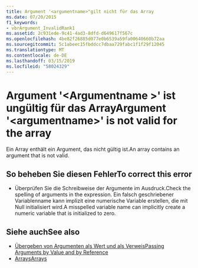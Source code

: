 ```yaml
---
title: Argument '<argumentname>"gilt nicht für das Array
ms.date: 07/20/2015
f1_keywords:
- vbrArgument_InvalidRank1
ms.assetid: 2c931ede-9c41-4ad3-8dfd-d649617f567c
ms.openlocfilehash: 4be82f26885d077e0b6539a59fa00640660b72aa
ms.sourcegitcommit: 5c1abeec15fbddcc7dbaa729fabc1f1f29f12045
ms.translationtype: MT
ms.contentlocale: de-DE
ms.lasthandoff: 03/15/2019
ms.locfileid: "58024329"
---
```

# <a name="argument-argumentname-is-not-valid-for-the-array"></a><span data-ttu-id="03568-102">Argument '\<Argumentname >' ist ungültig für das Array</span><span class="sxs-lookup"><span data-stu-id="03568-102">Argument '\<argumentname>' is not valid for the array</span></span>
<span data-ttu-id="03568-103">Ein Array enthält ein Argument, das nicht gültig ist.</span><span class="sxs-lookup"><span data-stu-id="03568-103">An array contains an argument that is not valid.</span></span>  
  
## <a name="to-correct-this-error"></a><span data-ttu-id="03568-104">So beheben Sie diesen Fehler</span><span class="sxs-lookup"><span data-stu-id="03568-104">To correct this error</span></span>  
  
-   <span data-ttu-id="03568-105">Überprüfen Sie die Schreibweise der Argumente im Ausdruck.</span><span class="sxs-lookup"><span data-stu-id="03568-105">Check the spelling of arguments in the expression.</span></span> <span data-ttu-id="03568-106">Ein falsch geschriebener Variablenname kann implizit eine numerische Variable erstellen, die mit Null initialisiert wird.</span><span class="sxs-lookup"><span data-stu-id="03568-106">A misspelled variable name can implicitly create a numeric variable that is initialized to zero.</span></span>  
  
## <a name="see-also"></a><span data-ttu-id="03568-107">Siehe auch</span><span class="sxs-lookup"><span data-stu-id="03568-107">See also</span></span>

- [<span data-ttu-id="03568-108">Übergeben von Argumenten als Wert und als Verweis</span><span class="sxs-lookup"><span data-stu-id="03568-108">Passing Arguments by Value and by Reference</span></span>](../../visual-basic/programming-guide/language-features/procedures/passing-arguments-by-value-and-by-reference.md)
- [<span data-ttu-id="03568-109">Arrays</span><span class="sxs-lookup"><span data-stu-id="03568-109">Arrays</span></span>](../../visual-basic/programming-guide/language-features/arrays/index.md)

